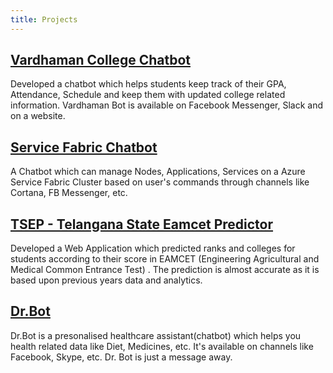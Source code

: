 ```yaml
---
title: Projects
---
```


## [Vardhaman College Chatbot](https://github.com/utorai/vardhamanbot)
Developed a chatbot which helps students keep track of their GPA, Attendance, Schedule and keep them with updated college related information.
Vardhaman Bot is available on Facebook Messenger, Slack and on a website.

## [Service Fabric Chatbot](https://github.com/Pothulapati/SfBot)
A Chatbot which can manage Nodes, Applications, Services on a Azure Service Fabric Cluster based on user's commands through channels like Cortana, FB Messenger, etc.

## [TSEP - Telangana State Eamcet Predictor](https://github.com/Pothulapati/Tsep)
Developed a Web Application which predicted ranks and colleges for students according to their score in EAMCET (Engineering Agricultural and Medical Common Entrance Test) .
The prediction is almost accurate as it is based upon previous years data and analytics.

## [Dr.Bot](https://www.facebook.com/dr.botAlpha/)
Dr.Bot is a presonalised healthcare assistant(chatbot) which helps you health related data like Diet, Medicines, etc. It's available on channels like Facebook, Skype, etc. Dr. Bot is just a message away.